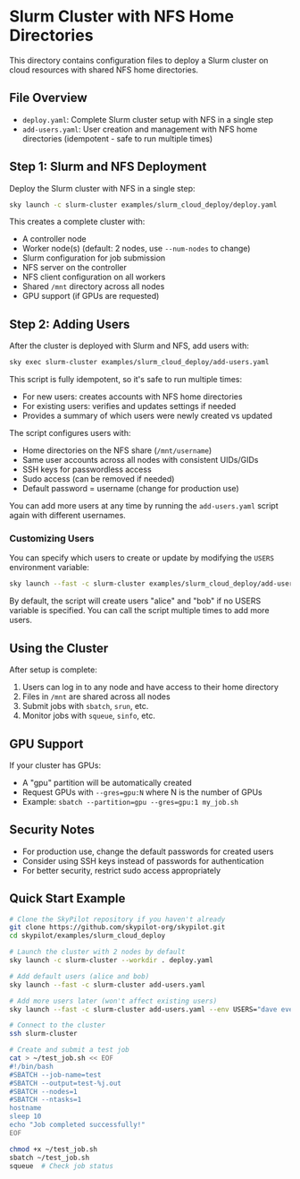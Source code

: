 # Slurm Cluster with NFS Home Directories

This directory contains configuration files to deploy a Slurm cluster on cloud resources with shared NFS home directories.

## File Overview

- `deploy.yaml`: Complete Slurm cluster setup with NFS in a single step
- `add-users.yaml`: User creation and management with NFS home directories (idempotent - safe to run multiple times)

## Step 1: Slurm and NFS Deployment

Deploy the Slurm cluster with NFS in a single step:

```bash
sky launch -c slurm-cluster examples/slurm_cloud_deploy/deploy.yaml
```

This creates a complete cluster with:
- A controller node
- Worker node(s) (default: 2 nodes, use `--num-nodes` to change)
- Slurm configuration for job submission
- NFS server on the controller
- NFS client configuration on all workers
- Shared `/mnt` directory across all nodes
- GPU support (if GPUs are requested)

## Step 2: Adding Users

After the cluster is deployed with Slurm and NFS, add users with:

```bash
sky exec slurm-cluster examples/slurm_cloud_deploy/add-users.yaml
```

This script is fully idempotent, so it's safe to run multiple times:
- For new users: creates accounts with NFS home directories
- For existing users: verifies and updates settings if needed
- Provides a summary of which users were newly created vs updated

The script configures users with:
- Home directories on the NFS share (`/mnt/username`)
- Same user accounts across all nodes with consistent UIDs/GIDs
- SSH keys for passwordless access
- Sudo access (can be removed if needed)
- Default password = username (change for production use)

You can add more users at any time by running the `add-users.yaml` script again with different usernames.

### Customizing Users

You can specify which users to create or update by modifying the `USERS` environment variable:

```bash
sky launch --fast -c slurm-cluster examples/slurm_cloud_deploy/add-users.yaml --env USERS="carol dave eve"
```

By default, the script will create users "alice" and "bob" if no USERS variable is specified. You can call the script multiple times to add more users.

## Using the Cluster

After setup is complete:

1. Users can log in to any node and have access to their home directory
2. Files in `/mnt` are shared across all nodes
3. Submit jobs with `sbatch`, `srun`, etc.
4. Monitor jobs with `squeue`, `sinfo`, etc.

## GPU Support

If your cluster has GPUs:
- A "gpu" partition will be automatically created
- Request GPUs with `--gres=gpu:N` where N is the number of GPUs
- Example: `sbatch --partition=gpu --gres=gpu:1 my_job.sh`

## Security Notes

- For production use, change the default passwords for created users
- Consider using SSH keys instead of passwords for authentication
- For better security, restrict sudo access appropriately

## Quick Start Example

```bash
# Clone the SkyPilot repository if you haven't already
git clone https://github.com/skypilot-org/skypilot.git
cd skypilot/examples/slurm_cloud_deploy

# Launch the cluster with 2 nodes by default
sky launch -c slurm-cluster --workdir . deploy.yaml

# Add default users (alice and bob)
sky launch --fast -c slurm-cluster add-users.yaml

# Add more users later (won't affect existing users)
sky launch --fast -c slurm-cluster add-users.yaml --env USERS="dave eve"

# Connect to the cluster
ssh slurm-cluster

# Create and submit a test job
cat > ~/test_job.sh << EOF
#!/bin/bash
#SBATCH --job-name=test
#SBATCH --output=test-%j.out
#SBATCH --nodes=1
#SBATCH --ntasks=1
hostname
sleep 10
echo "Job completed successfully!"
EOF

chmod +x ~/test_job.sh
sbatch ~/test_job.sh
squeue  # Check job status
```

